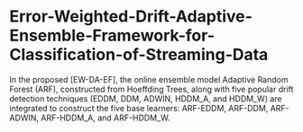 # Error-Weighted-Drift-Adaptive-Ensemble-Framework-for-Classification-of-Streaming-Data
In the proposed [EW-DA-EF], the online ensemble model Adaptive Random Forest (ARF), constructed from Hoeffding Trees, along with five popular drift detection techniques (EDDM, DDM, ADWIN, HDDM_A, and HDDM_W) are integrated to construct the five base learners: ARF-EDDM, ARF-DDM, ARF-ADWIN, ARF-HDDM_A, and ARF-HDDM_W. 
